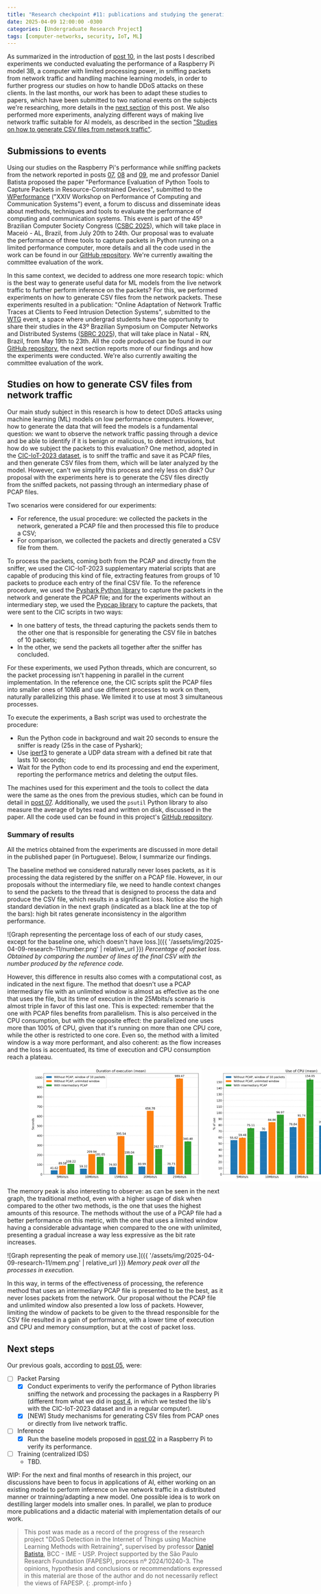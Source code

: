 ```yaml
---
title: "Research checkpoint #11: publications and studying the generation of CSV files"
date: 2025-04-09 12:00:00 -0300
categories: [Undergraduate Research Project]
tags: [computer-networks, security, IoT, ML]
---
```


As summarized in the introduction of [post 10](https://otavioolsilva.github.io/posts/research-10/), in the last posts I described experiments we conducted evaluating the performance of a Raspberry Pi model 3B, a computer with limited processing power, in sniffing packets from network traffic and handling machine learning models, in order to further progress our studies on how to handle DDoS attacks on these clients. In the last months, our work has been to adapt these studies to papers, which have been submitted to two national events on the subjects we're researching, more details in the [next section](#submissions-to-events) of this post. We also performed more experiments, analyzing different ways of making live network traffic suitable for AI models, as described in the section ["Studies on how to generate CSV files from network traffic"](#studies-on-how-to-generate-csv-files-from-network-traffic).

## Submissions to events

Using our studies on the Raspberry Pi's performance while sniffing packets from the network reported in posts [07](https://otavioolsilva.github.io/posts/research-07/), [08](https://otavioolsilva.github.io/posts/research-08/) and [09](https://otavioolsilva.github.io/posts/research-09/), me and professor Daniel Batista proposed the paper "Performance Evaluation of Python Tools to Capture Packets in Resource-Constrained Devices", submitted to the [WPerformance](https://csbc.sbc.org.br/2025/wperformance/) ("XXIV Workshop on Performance of Computing and Communication Systems") event, a forum to discuss and disseminate ideas about methods, techniques and tools to evaluate the performance of computing and communication systems. This event is part of the 45º Brazilian Computer Society Congress ([CSBC 2025](https://csbc.sbc.org.br/2025/)), which will take place in Maceió - AL, Brazil, from July 20th to 24th. Our proposal was to evaluate the performance of three tools to capture packets in Python running on a limited performance computer, more details and all the code used in the work can be found in our [GitHub repository](https://github.com/otavioolsilva/wperformance-2025). We're currently awaiting the committee evaluation of the work.

In this same context, we decided to address one more research topic: which is the best way to generate useful data for ML models from the live network traffic to further perform inference on the packets? For this, we performed experiments on how to generate CSV files from the network packets. These experiments resulted in a publication: "Online Adaptation of Network Traffic Traces at Clients to Feed Intrusion Detection Systems", submitted to the [WTG](https://sbrc.sbc.org.br/2025/pt_br/viii-workshop-de-trabalhos-de-iniciacao-cientifica-e-de-graduacao-wtg-2025/) event, a space where undergrad students have the opportunity to share their studies in the 43º Brazilian Symposium on Computer Networks and Distributed Systems ([SBRC 2025](https://sbrc.sbc.org.br/2025/en/)), that will take place in Natal - RN, Brazil, from May 19th to 23th. All the code produced can be found in our [GitHub repository](https://github.com/otavioolsilva/wtg-2025), the next section reports more of our findings and how the experiments were conducted. We're also currently awaiting the committee evaluation of the work.

## Studies on how to generate CSV files from network traffic

Our main study subject in this research is how to detect DDoS attacks using machine learning (ML) models on low performance computers. However, how to generate the data that will feed the models is a fundamental question: we want to observe the network traffic passing through a device and be able to identify if it is benign or malicious, to detect intrusions, but how do we subject the packets to this evaluation? One method, adopted in the [CIC-IoT-2023 dataset](https://www.unb.ca/cic/datasets/iotdataset-2023.html), is to sniff the traffic and save it as PCAP files, and then generate CSV files from them, which will be later analyzed by the model. However, can't we simplify this process and rely less on disk? Our proposal with the experiments here is to generate the CSV files directly from the sniffed packets, not passing through an intermediary phase of PCAP files.

Two scenarios were considered for our experiments:

- For reference, the usual procedure: we collected the packets in the network, generated a PCAP file and then processed this file to produce a CSV;
- For comparison, we collected the packets and directly generated a CSV file from them.

To process the packets, coming both from the PCAP and directly from the sniffer, we used the CIC-IoT-2023 supplementary material scripts that are capable of producing this kind of file, extracting features from groups of 10 packets to produce each entry of the final CSV file. To the reference procedure, we used the [Pyshark Python library](https://github.com/KimiNewt/pyshark) to capture the packets in the network and generate the PCAP file; and for the experiments without an intermediary step, we used the [Pypcap library](https://github.com/pynetwork/pypcap) to capture the packets, that were sent to the CIC scripts in two ways:

- In one battery of tests, the thread capturing the packets sends them to the other one that is responsible for generating the CSV file in batches of 10 packets;
- In the other, we send the packets all together after the sniffer has concluded.

For these experiments, we used Python threads, which are concurrent, so the packet processing isn't happening in parallel in the current implementation. In the reference one, the CIC scripts split the PCAP files into smaller ones of 10MB and use different processes to work on them, naturally parallelizing this phase. We limited it to use at most 3 simultaneous processes.

To execute the experiments, a Bash script was used to orchestrate the procedure:

- Run the Python code in background and wait 20 seconds to ensure the sniffer is ready (25s in the case of Pyshark);
- Use [iperf3](https://iperf.fr/) to generate a UDP data stream with a defined bit rate that lasts 10 seconds;
- Wait for the Python code to end its processing and end the experiment, reporting the performance metrics and deleting the output files.

The machines used for this experiment and the tools to collect the data were the same as the ones from the previous studies, which can be found in detail in [post 07](https://otavioolsilva.github.io/posts/research-07/). Additionally, we used the `psutil` Python library to also measure the average of bytes read and written on disk, discussed in the paper. All the code used can be found in this project's [GitHub repository](https://github.com/otavioolsilva/ddos-detection-iot-SI/tree/main/studies-and-tests/sniff-to-csv).

### Summary of results

All the metrics obtained from the experiments are discussed in more detail in the published paper (in Portuguese). Below, I summarize our findings.

The baseline method we considered naturally never loses packets, as it is processing the data registered by the sniffer on a PCAP file. However, in our proposals without the intermediary file, we need to handle context changes to send the packets to the thread that is designed to process the data and produce the CSV file, which results in a significant loss. Notice also the high standard deviation in the next graph (indicated as a black line at the top of the bars): high bit rates generate inconsistency in the algorithm performance.

![Graph representing the percentage loss of each of our study cases, except for the baseline one, which doesn't have loss.]({{ '/assets/img/2025-04-09-research-11/number.png' | relative_url }})
_Percentage of packet loss. Obtained by comparing the number of lines of the final CSV with the number produced by the reference code._

However, this difference in results also comes with a computational cost, as indicated in the next figure. The method that doesn't use a PCAP intermediary file with an unlimited window is almost as effective as the one that uses the file, but its time of execution in the 25Mbits/s scenario is almost triple in favor of this last one. This is expected: remember that the one with PCAP files benefits from parallelism. This is also perceived in the CPU consumption, but with the opposite effect: the parallelized one uses more than 100% of CPU, given that it's running on more than one CPU core, while the other is restricted to one core. Even so, the method with a limited window is a way more performant, and also coherent: as the flow increases and the loss is accentuated, its time of execution and CPU consumption reach a plateau.

<figure style="display:flex">
    <img src="/assets/img/2025-04-09-research-11/time.png" hspace="10" width="95%" alt="Comparison of the average time of execution.">
    <img src="/assets/img/2025-04-09-research-11/cpu.png" hspace="10" width="95%" alt="Comparison of the CPU usage.">
</figure>

The memory peak is also interesting to observe: as can be seen in the next graph, the traditional method, even with a higher usage of disk when compared to the other two methods, is the one that uses the highest amounts of this resource. The methods without the use of a PCAP file had a better performance on this metric, with the one that uses a limited window having a considerable advantage when compared to the one with unlimited, presenting a gradual increase a way less expressive as the bit rate increases.

![Graph representing the peak of memory use.]({{ '/assets/img/2025-04-09-research-11/mem.png' | relative_url }})
_Memory peak over all the processes in execution._

In this way, in terms of the effectiveness of processing, the reference method that uses an intermediary PCAP file is presented to be the best, as it never loses packets from the network. Our proposal without the PCAP file and unlimited window also presented a low loss of packets. However, limiting the window of packets to be given to the thread responsible for the CSV file resulted in a gain of performance, with a lower time of execution and CPU and memory consumption, but at the cost of packet loss.

## Next steps

Our previous goals, according to [post 05](https://otavioolsilva.github.io/posts/research-05/#considerations-about-the-network-structure), were:

- [ ] Packet Parsing
	- [X] Conduct experiments to verify the performance of Python libraries sniffing the network and processing the packages in a Raspberry Pi (different from what we did in [post 4](https://otavioolsilva.github.io/posts/research-04/), in which we tested the lib's with the CIC-IoT-2023 dataset and in a regular computer).
    - [X] [NEW] Study mechanisms for generating CSV files from PCAP ones or directly from live network traffic.
- [ ] Inference
	- [X] Run the baseline models proposed in [post 02](https://otavioolsilva.github.io/posts/research-02/) in a Raspberry Pi to verify its performance.
- [ ] Training (centralized IDS)
	- TBD.

WIP: For the next and final months of research in this project, our discussions have been to focus in applications of AI, either working on an existing model to perform inference on live network traffic in a distributed manner or trainning/adapting a new model. One possible idea is to work on destilling larger models into smaller ones. In parallel, we plan to produce more publications and a didactic material with implementation details of our work.

> This post was made as a record of the progress of the research project "DDoS Detection in the Internet of Things using Machine Learning Methods with Retraining", supervised by professor [Daniel Batista](https://www.ime.usp.br/~batista/), BCC - IME - USP. Project supported by the São Paulo Research Foundation (FAPESP), process nº 2024/10240-3. The opinions, hypothesis and conclusions or recommendations expressed in this material are those of the author and do not necessarily reflect the views of FAPESP.
{: .prompt-info }
